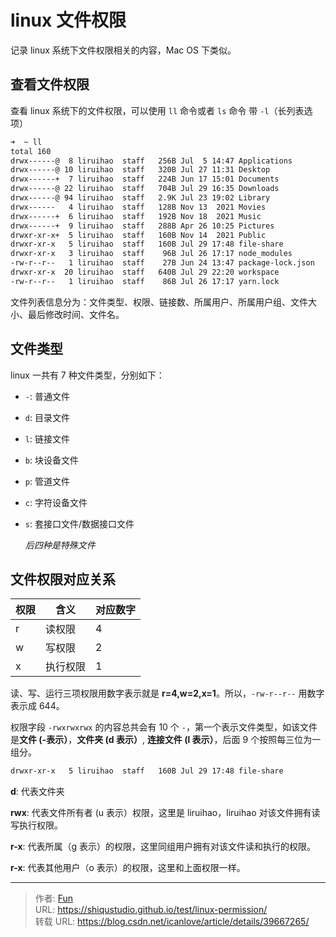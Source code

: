 # linux 文件权限


记录 linux 系统下文件权限相关的内容，Mac OS 下类似。

<!--more-->

## 查看文件权限

查看 linux 系统下的文件权限，可以使用 `ll` 命令或者 `ls` 命令 带 `-l`（长列表选项）

```bash
➜  ~ ll
total 160
drwx------@  8 liruihao  staff   256B Jul  5 14:47 Applications
drwx------@ 10 liruihao  staff   320B Jul 27 11:31 Desktop
drwx------+  7 liruihao  staff   224B Jun 17 15:01 Documents
drwx------@ 22 liruihao  staff   704B Jul 29 16:35 Downloads
drwx------@ 94 liruihao  staff   2.9K Jul 23 19:02 Library
drwx------   4 liruihao  staff   128B Nov 13  2021 Movies
drwx------+  6 liruihao  staff   192B Nov 18  2021 Music
drwx------+  9 liruihao  staff   288B Apr 26 10:25 Pictures
drwxr-xr-x+  5 liruihao  staff   160B Nov 14  2021 Public
drwxr-xr-x   5 liruihao  staff   160B Jul 29 17:48 file-share
drwxr-xr-x   3 liruihao  staff    96B Jul 26 17:17 node_modules
-rw-r--r--   1 liruihao  staff    27B Jun 24 13:47 package-lock.json
drwxr-xr-x  20 liruihao  staff   640B Jul 29 22:20 workspace
-rw-r--r--   1 liruihao  staff    86B Jul 26 17:17 yarn.lock
```

文件列表信息分为：文件类型、权限、链接数、所属用户、所属用户组、文件大小、最后修改时间、文件名。

## 文件类型

linux 一共有 7 种文件类型，分别如下：

- `-`: 普通文件
- `d`: 目录文件
- `l`: 链接文件
- `b`: 块设备文件
- `p`: 管道文件
- `c`: 字符设备文件
- `s`: 套接口文件/数据接口文件

  _后四种是特殊文件_

## 文件权限对应关系

| 权限 | 含义     | 对应数字 |
| ---- | -------- | -------- |
| r    | 读权限   | 4        |
| w    | 写权限   | 2        |
| x    | 执行权限 | 1        |

读、写、运行三项权限用数字表示就是 **r=4,w=2,x=1**。所以，`-rw-r--r--` 用数字表示成 644。

权限字段 `-rwxrwxrwx` 的内容总共会有 10 个 `-`，第一个表示文件类型，如该文件是**文件 (-表示）**，**文件夹 (d 表示）**, **连接文件 (l 表示）**，后面 9 个按照每三位为一组分。

```bash
drwxr-xr-x   5 liruihao  staff   160B Jul 29 17:48 file-share
```

**d**: 代表文件夹

**rwx**: 代表文件所有者 (u 表示）权限，这里是 liruihao，liruihao 对该文件拥有读写执行权限。

**r-x**: 代表所属（g 表示）的权限，这里同组用户拥有对该文件读和执行的权限。

**r-x**: 代表其他用户（o 表示）的权限，这里和上面权限一样。


---

> 作者: [Fun](https://blog.funvip.live/)  
> URL: https://shiqustudio.github.io/test/linux-permission/  
> 转载 URL: https://blog.csdn.net/icanlove/article/details/39667265/
